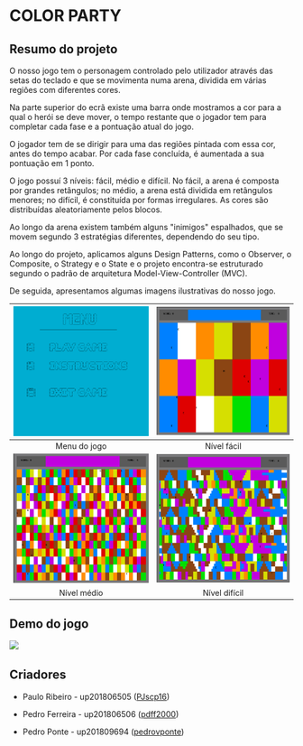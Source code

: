 # COLOR PARTY

## Resumo do projeto
 
O nosso jogo tem o personagem controlado pelo utilizador através das setas do teclado e que se movimenta numa arena, dividida em várias regiões com diferentes cores. 

Na parte superior do ecrã existe uma barra onde mostramos a cor para a qual o herói se deve mover, o tempo restante que o jogador tem para completar cada fase e a pontuação atual do jogo.

O jogador tem de se dirigir para uma das regiões pintada com essa cor, antes do tempo acabar. Por cada fase concluída, é aumentada a sua pontuação em 1 ponto.

O jogo possuí 3 níveis: fácil, médio e difícil. No fácil, a arena é composta por grandes retângulos; no médio, a arena está dividida em retângulos menores; no difícil, é constituída por formas irregulares. As cores são distribuídas aleatoriamente pelos blocos.

Ao longo da arena existem também alguns "inimigos" espalhados, que se movem segundo 3 estratégias diferentes, dependendo do seu tipo.

Ao longo do projeto, aplicamos alguns Design Patterns, como o Observer, o Composite, o Strategy e o State e o projeto encontra-se estruturado segundo o padrão de arquitetura Model-View-Controller (MVC).

De seguida, apresentamos algumas imagens ilustrativas do nosso jogo.

|![](docs/Images/Menu.png)|![](docs/Images/EasyLevel.png)|
|:---------------------:|:------------------------:|
|Menu do jogo|Nível fácil|
|![](docs/Images/MediumLevel.png)|![](docs/Images/HardLevel.png)|
|Nível médio|Nível difícil|

## Demo do jogo

![](docs/Gif/glpoo.gif)

 ## Criadores

 * Paulo Ribeiro - up201806505 ([PJscp16](https://github.com/PJscp16))
  
 * Pedro Ferreira - up201806506 ([pdff2000](https://github.com/pdff2000))

 * Pedro Ponte - up201809694 ([pedrovponte](https://github.com/pedrovponte))
